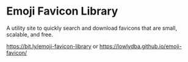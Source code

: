 # Emoji Favicon Library

A utility site to quickly search and download favicons that are small, scalable, and free.

https://bit.ly/emoji-favicon-library or https://lowlydba.github.io/emoji-favicon/
